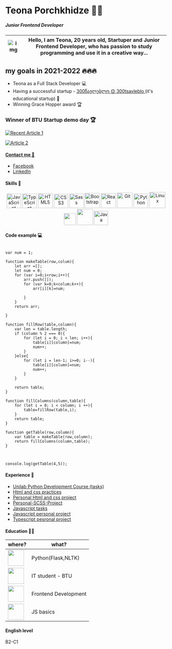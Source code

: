 # Teona Porchkhidze :rocket::nerd_face:
##### Junior Frontend Developer

 
 <img src="https://i.ibb.co/f1kQP9S/Frame-1t-1.png" alt="img"> | Hello, I am Teona, 20 years old, Startuper and Junior Frontend Developer, who has passion to study programming and use it in a creative way...
 ------------ | -------------
## my goals in 2021-2022 🔥🔥🔥
* Teona as a Full Stack Developer :computer:	
* Having a successful startup - <a href="https://www.facebook.com/300tsavleblo">300წავლებლო :yellow_circle: 300tsavleblo </a> (it's educational startup) :raised_hands:
* Winning Grace Hopper award :trophy:

### Winner of BTU Startup demo day 🏆

<a target="_blank" href="https://github-readme-medium-recent-article.vercel.app/medium/@teona.porchkhidze.2/0"><img src="https://github-readme-medium-recent-article.vercel.app/medium/@teona.porchkhidze.2/1" alt="Recent Article 1"> 
 
<a target="_blank" href="https://github-readme-medium-recent-article.vercel.app/medium/@teona.porchkhidze.2/1"><img src="https://github-readme-medium-recent-article.vercel.app/medium/@teona.porchkhidze.2/2" alt="Article 2"> 


#### Contact me :handshake:	

* <a href="https://www.facebook.com/teona.porchkhidze.7545/">Facebook</a>
* <a href="https://www.linkedin.com/in/teona-porchkhidze-b757b81b3/">LinkedIn</a>


#### Skills :dart:

<div align="center">
<img src="https://profilinator.rishav.dev/skills-assets/javascript-original.svg" alt="JavaScript" height="45" />
<img src="https://profilinator.rishav.dev/skills-assets/typescript-original.svg" alt="TypeScript" height="45" />
<img src="https://i.imgur.com/94n31ta.png?1" alt="HTML5" height="46" />
<img src="https://cdn.345tool.com/public/logos/css-formatter-logo.png" alt="CSS3" height="44" />
<img src="https://cdn.iconscout.com/icon/free/png-256/sass-2752078-2284895.png" alt="Sass" height="45" />
<img src="https://profilinator.rishav.dev/skills-assets/bootstrap-plain.svg" alt="Bootstrap" height="47" />
<img src="https://brandslogos.com/wp-content/uploads/images/large/react-logo.png" alt="React" height="46">
<img src="https://profilinator.rishav.dev/skills-assets/git-scm-icon.svg" alt="Git" height="48" />
<img src="https://upload.wikimedia.org/wikipedia/commons/thumb/c/c3/Python-logo-notext.svg/1024px-Python-logo-notext.svg.png" alt="Python" height="45" />
<img src="https://profilinator.rishav.dev/skills-assets/linux-original.svg" alt="Linux" height="50" />
<img width=37px src="https://upload.wikimedia.org/wikipedia/commons/thumb/2/22/Pandas_mark.svg/1200px-Pandas_mark.svg.png">
<img width=50px src="https://encrypted-tbn0.gstatic.com/images?q=tbn:ANd9GcS8f5fSTWAdxYSk0IPay8pZgUarvngCQDPQTqRtyXpua7Ue47dCrBaN_DuZOtaJoo3RaFg&usqp=CAU">
<img src="https://i.ibb.co/FYSXqYP/image-5.png" alt="Java" height="44">


</div>

#### Code example :computer:	

```

var num = 1;

function makeTable(row,colum){
    let arr =[];
    let num = 0;
    for (var i=0;i<row;i++){
        arr.push([]);
        for (var k=0;k<colum;k++){
            arr[i][k]=num;
            
        }
    }
    return arr;

}

function fillRow(table,column){
    var len = table.length;
    if (column % 2 === 0){
        for (let i = 0; i < len; i++){
            table[i][column]=num;
            num++;
        }
    }else{
        for (let i = len-1; i>=0; i--){
            table[i][column]=num;
            num++;
        }
    }
   
    return table;
}

function fillColumns(column,table){
    for (let i = 0; i < column; i ++){
        table=fillRow(table,i);
    }
    return table;
}

function getTable(row,column){
    var table = makeTable(row,column);
    return fillColumns(column,table);
}



console.log(getTable(4,5));

```

#### Experience :briefcase:	

* <a href="https://github.com/Teona-tech/UnilabPythonDevelopment">Unilab Python Development Course (tasks)</a>
* <a href="https://github.com/Teona-tech/html-and-css-practices">Html and css practices</a>
* <a href="https://github.com/Teona-tech/personal-project-html-and-css">Personal Html and css project </a>
* <a href="https://github.com/Teona-tech/Personal-Project-SCSS">Personal-SCSS-Project</a>
* <a href="https://github.com/Teona-tech/js-practises">Javascript tasks</a>
* <a href="https://github.com/Teona-tech/JS-personal-project">Javascript personal project</a>
* <a href="https://github.com/Teona-tech/typescript-personal-project">Typescript pesronal project</a>


#### Education :student:	

where? | what?
 ------------ | -------------
<img height="50px" src="https://scontent.ftbs5-2.fna.fbcdn.net/v/t1.6435-9/242024679_416907026530548_8526390806961344184_n.png?_nc_cat=103&_nc_rgb565=1&ccb=1-5&_nc_sid=09cbfe&_nc_ohc=3rM9QEoAPSwAX-sSC1f&_nc_ht=scontent.ftbs5-2.fna&oh=5f14f2287de7baad3980fd57354ff4ce&oe=617DF63C"> | Python(Flask,NLTK)
<img height="50px" src="https://scontent.ftbs5-2.fna.fbcdn.net/v/t1.6435-9/118974653_1185472291837040_8177821905411797845_n.png?_nc_cat=104&ccb=1-5&_nc_sid=09cbfe&_nc_ohc=BIrL2lmgDDkAX_7V1ax&_nc_ht=scontent.ftbs5-2.fna&oh=31d868b449022f7a71864a22f790681c&oe=617BA978"></a> | IT student - BTU
<img height="50px" src="https://scontent.ftbs5-2.fna.fbcdn.net/v/t39.30808-6/219365098_10158163599556188_3659932507699574656_n.png?_nc_cat=1&ccb=1-5&_nc_sid=09cbfe&_nc_ohc=eCJW2o7XORIAX_J5xTV&_nc_ht=scontent.ftbs5-2.fna&oh=8b826c361ee170c64fd2e09d55fc0a6a&oe=615C62D6"></a> | Frontend Development
<img height="50px" src="https://scontent.ftbs5-3.fna.fbcdn.net/v/t1.6435-9/122397052_388542505858688_891968229563768666_n.jpg?_nc_cat=109&ccb=1-5&_nc_sid=09cbfe&_nc_ohc=txmubVOznSwAX-ft-HW&_nc_ht=scontent.ftbs5-3.fna&oh=5c9de9d134827eb15b33f28aad0a031b&oe=617DFB4A"></a> | JS basics

#### English level
B2-C1


